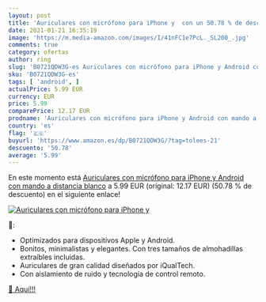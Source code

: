 ```yaml
---
layout: post
title: 'Auriculares con micrófono para iPhone y  con un 50.78 % de descuento'
date: 2021-01-21 16:35:19
image: 'https://m.media-amazon.com/images/I/41nFC1e7PcL._SL200_.jpg'
comments: true
category: ofertas
author: ring
slug: 'B0721QDW3G-es Auriculares con micrófono para iPhone y Android con mando...'
sku: 'B0721QDW3G-es'
tags: [ 'android', ]
actualPrice: 5.99 EUR
currency: EUR
price: 5.99
comparePrice: 12.17 EUR
prodname: 'Auriculares con micrófono para iPhone y Android con mando a distancia blanco'
country: 'es'
flag: '🇪🇸'
buyurl: 'https://www.amazon.es/dp/B0721QDW3G/?tag=tolees-21'
descuento: '50.78'
average: '5.99'
---
```


En este momento está [Auriculares con micrófono para iPhone y Android con mando a distancia blanco](https://www.amazon.es/dp/B0721QDW3G/?tag=tolees-21) a 5.99 EUR (original: 12.17 EUR) (50.78 %  de descuento) en el siguiente enlace!

[![Auriculares con micrófono para iPhone y ](https://m.media-amazon.com/images/I/41nFC1e7PcL._SL200_.jpg)](https://www.amazon.es/dp/B0721QDW3G/?tag=tolees-21)

🔎:

- Optimizados para dispositivos Apple y Android.
- Bonitos, minimalistas y elegantes. Con tres tamaños de almohadillas extraíbles incluidas.
- Auriculares de gran calidad diseñados por iQualTech.
- Con aislamiento de ruido y tecnología de control remoto.

[🛒 Aquí!!!](https://www.amazon.es/dp/B0721QDW3G/?tag=tolees-21)
